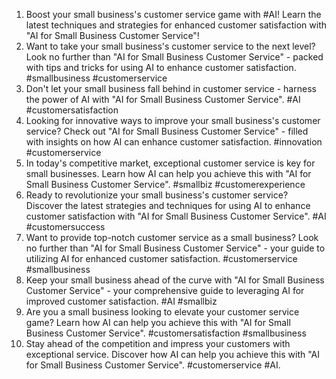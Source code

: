 1. Boost your small business's customer service game with #AI! Learn the latest techniques and strategies for enhanced customer satisfaction with "AI for Small Business Customer Service"!
2. Want to take your small business's customer service to the next level? Look no further than "AI for Small Business Customer Service" - packed with tips and tricks for using AI to enhance customer satisfaction. #smallbusiness #customerservice
3. Don't let your small business fall behind in customer service - harness the power of AI with "AI for Small Business Customer Service". #AI #customersatisfaction
4. Looking for innovative ways to improve your small business's customer service? Check out "AI for Small Business Customer Service" - filled with insights on how AI can enhance customer satisfaction. #innovation #customerservice
5. In today's competitive market, exceptional customer service is key for small businesses. Learn how AI can help you achieve this with "AI for Small Business Customer Service". #smallbiz #customerexperience
6. Ready to revolutionize your small business's customer service? Discover the latest strategies and techniques for using AI to enhance customer satisfaction with "AI for Small Business Customer Service". #AI #customersuccess
7. Want to provide top-notch customer service as a small business? Look no further than "AI for Small Business Customer Service" - your guide to utilizing AI for enhanced customer satisfaction. #customerservice #smallbusiness
8. Keep your small business ahead of the curve with "AI for Small Business Customer Service" - your comprehensive guide to leveraging AI for improved customer satisfaction. #AI #smallbiz
9. Are you a small business looking to elevate your customer service game? Learn how AI can help you achieve this with "AI for Small Business Customer Service". #customersatisfaction #smallbusiness
10. Stay ahead of the competition and impress your customers with exceptional service. Discover how AI can help you achieve this with "AI for Small Business Customer Service". #customerservice #AI.
